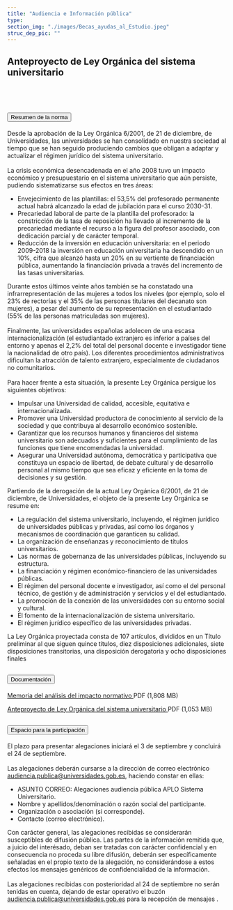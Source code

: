 ```yaml
---
title: "Audiencia e Información pública"
type: 
section_img: "./images/Becas_ayudas_al_Estudio.jpeg"
struc_dep_pic: ""
---
```

## Anteproyecto de Ley Orgánica del sistema universitario
<br><br>
<section>
    <article>
        <div class="container container_xl_accoordion p-0">
            <div class="row mt-4">
                <div class="col-lg-12 content_collapse mb-120">
                                <div class="accordion" id="accordionPanelsStayOpenExample">
                                    <div class="accordion-item">
                                        <h2 class="accordion-header" id="panelsStayOpen-headingOne">
                                            <button class="accordion-button collapsed" type="button" data-bs-toggle="collapse" data-bs-target="#panelsStayOpen-collapseOne" aria-expanded="false" aria-controls="panelsStayOpen-collapseOne">
                                               Resumen de la norma
                                            </button>
                                        </h2>
                                        <div id="panelsStayOpen-collapseOne" class="accordion-collapse collapse " aria-labelledby="panelsStayOpen-headingOne">
                                            <div class="accordion-body">
                                                <article id="section_link">
                                                    <div class="container-fluid">
                                                        <div class="row">
                                                            <div class="col-12">
                                                                Desde la aprobación de la Ley Orgánica 6/2001, de 21 de diciembre, de Universidades, las universidades se han consolidado en nuestra sociedad al tiempo que se han seguido produciendo cambios que obligan a adaptar y actualizar el régimen jurídico del sistema universitario.  <br><br>
								La crisis económica desencadenada en el año 2008 tuvo un impacto económico y presupuestario en el sistema universitario que aún persiste, pudiendo sistematizarse sus efectos en tres áreas:  
								<ul>
									<li>Envejecimiento de las plantillas: el 53,5% del profesorado permanente actual habrá alcanzado la edad de jubilación para el curso 2030-31. </li>
									<li>Precariedad laboral de parte de la plantilla del profesorado: la constricción de la tasa de reposición ha llevado al incremento de la precariedad mediante el recurso a la figura del profesor asociado, con dedicación parcial y de carácter temporal. </li>
									<li>Reducción de la inversión en educación universitaria: en el periodo 2009-2018 la inversión en educación universitaria ha descendido en un 10%, cifra que alcanzó hasta un 20% en su vertiente de financiación pública, aumentando la financiación privada a través del incremento de las tasas universitarias. </li>
								</ul>
								Durante estos últimos veinte años también se ha constatado una infrarrepresentación de las mujeres a todos los niveles (por ejemplo, solo el 23% de rectorías y el 35% de las personas titulares del decanato son mujeres), a pesar del aumento de su representación en el estudiantado (55% de las personas matriculadas son mujeres).  <br><br>
								Finalmente, las universidades españolas adolecen de una escasa internacionalización (el estudiantado extranjero es inferior a países del entorno y apenas el 2,2% del total del personal docente e investigador tiene la nacionalidad de otro país). Los diferentes procedimientos administrativos dificultan la atracción de talento extranjero, especialmente de ciudadanos no comunitarios.  <br><br>
								Para hacer frente a esta situación, la presente Ley Orgánica persigue los siguientes objetivos:
								<ul>
									<li>Impulsar una Universidad de calidad, accesible, equitativa e internacionalizada. </li>
									<li>Promover una Universidad productora de conocimiento al servicio de la sociedad y que contribuya al desarrollo económico sostenible. </li>
									<li>Garantizar que los recursos humanos y financieros del sistema universitario son adecuados y suficientes para el cumplimiento de las funciones que tiene encomendadas la universidad. </li>
									<li>Asegurar una Universidad autónoma, democrática y participativa que constituya un espacio de libertad, de debate cultural y de desarrollo personal al mismo tiempo que sea eficaz y eficiente en la toma de decisiones y su gestión. </li>
								</ul>
								Partiendo de la derogación de la actual Ley Orgánica 6/2001, de 21 de diciembre, de Universidades, el objeto de la presente Ley Orgánica se resume en:
								<ul>
									<li>La regulación del sistema universitario, incluyendo, el régimen jurídico de universidades públicas y privadas, así como los órganos y mecanismos de coordinación que garanticen su calidad. </li>
									<li>La organización de enseñanzas y reconocimiento de títulos universitarios. </li>
									<li>Las normas de gobernanza de las universidades públicas, incluyendo su estructura. </li>
									<li>La financiación y régimen económico-financiero de las universidades públicas. </li>
									<li>El régimen del personal docente e investigador, así como el del personal técnico, de gestión y de administración y servicios y el del estudiantado. </li>
									<li>La promoción de la conexión de las universidades con su entorno social y cultural. </li>
									<li>El fomento de la internacionalización de sistema universitario. </li>
									<li>El régimen jurídico específico de las universidades privadas. </li>
								</ul>
								La Ley Orgánica proyectada consta de 107 artículos, divididos en un Título preliminar al que siguen quince títulos, diez disposiciones adicionales, siete disposiciones transitorias, una disposición derogatoria y ocho disposiciones finales  
                                                            </div>
                                                        </div>
                                                    </div>
                                                </article>
                                            </div>
                                        </div>
                                    </div>
                                    <div class="accordion-item">
                                        <h2 class="accordion-header" id="panelsStayOpen-headingTwo">
                                            <button class="accordion-button collapsed" type="button" data-bs-toggle="collapse" data-bs-target="#panelsStayOpen-collapseTwo" aria-expanded="false">
                                                Documentación
                                            </button>
                                        </h2>
                                        <div id="panelsStayOpen-collapseTwo" class="accordion-collapse collapse" aria-labelledby="panelsStayOpen-headingTwo">
                                            <div class="accordion-body">
                                                <article id="section_link">
                                                    <div class="container-fluid">
                                                        <div class="row">
                                                            <div class="col-12">
								<div class="col-lg-12 cards_download_cnt">  
			<div class="row"> 
				<div class="download_card"> 
					<a class="card" href="{{<siteurl>}}documentos/pdf/tu_administracion/participacion-publica/audiencia/LOSU_MAIN_20210903.pdf"
					target="_blank"> 
					<div class="card-header"> 
						   <i class="fal fa-download"></i> 
					</div> </a> 
					<div class="card-body"> 
						<p class="text_file"><a class="card" href="{{<siteurl>}}documentos/pdf/tu_administracion/participacion-publica/audiencia/LOSU_MAIN_20210903.pdf" target="_blank">  
						<span class="tit">Memoria del análisis del impacto normativo </span></a> <i class="fal fa-file-pdf pdf_icon text-danger"></i> PDF (1,808 MB)
					</div>
				</div> 	
				<div class="download_card"> 
					<a class="card" href="{{<siteurl>}}documentos/pdf/tu_administracion/participacion-publica/audiencia/APLOSU_20210903_Texto_audiencia.pdf" target="_blank"> 												
					<div class="card-header"> 
						   <i class="fal fa-download"></i> 
					</div> </a> 
					<div class="card-body"> 
						<p class="text_file"><a class="card" href="{{<siteurl>}}documentos/pdf/tu_administracion/participacion-publica/audiencia/APLOSU_20210903_Texto_audiencia.pdf" target="_blank">  
						<span class="tit">Anteproyecto de Ley Orgánica del sistema universitario </span></a> <i class="fal fa-file-pdf pdf_icon text-danger"></i> PDF (1,053 MB)
					</div>
				</div>
			</div> 
		</div> 
                                                            </div>
                                                        </div>
                                                    </div>
                                                </article>
                                            </div>
                                        </div>
				</div>
                                    <div class="accordion-item">
                                        <h2 class="accordion-header" id="panelsStayOpen-headingTree">
                                            <button class="accordion-button collapsed" type="button" data-bs-toggle="collapse" data-bs-target="#panelsStayOpen-collapseTree" aria-expanded="false">
                                                 Espacio para la participación
                                            </button>
                                        </h2>
                                        <div id="panelsStayOpen-collapseTree" class="accordion-collapse collapse" aria-labelledby="panelsStayOpen-headingTree">
                                            <div class="accordion-body">
                                                <article id="section_link">
                                                    <div class="container-fluid">
                                                        <div class="row">
                                                            <div class="col-12">
                                                        	El plazo para presentar alegaciones iniciará el 3 de septiembre y concluirá el 24 de septiembre.<br><br>
								Las alegaciones deberán cursarse a la dirección de correo electrónico <a href="mailto:audiencia.publica@universidades.gob.es">audiencia.publica@universidades.gob.es</a>, haciendo constar en ellas:
								<ul>
									<li>ASUNTO CORREO: Alegaciones audiencia pública APLO Sistema Universitario. </li>
									<li>Nombre y apellidos/denominación o razón social del participante. </li>
									<li>Organización o asociación (si corresponde). </li>
									<li>Contacto (correo electrónico). </li>
								</ul>
								Con carácter general, las alegaciones recibidas se considerarán susceptibles de difusión pública. Las partes de la información remitida que, a juicio del interésado, deban ser tratadas con carácter confidencial y en consecuencia no proceda su libre difusión, deberán ser específicamente señaladas en el propio texto de la alegación, no considerándose a estos efectos los mensajes genéricos de confidencialidad de la información.  <br><br>
								Las alegaciones recibidas con posterioridad al 24 de septiembre no serán tenidas en cuenta, dejando de estar operativo el buzón <a href="mailto:audiencia.publica@universidades.gob.es">audiencia.publica@universidades.gob.es</a> para la recepción de mensajes .
								</div>
                                            </div>
                                        </div>
                                    </article>
                                </div>
                            </div>
                        </div>         
                    </div>
                </div>
            </div>
        </div>
    </article>
</section>